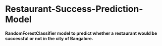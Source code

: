 # Restaurant-Success-Prediction-Model

#### RandomForestClassifier model to predict whether a restaurant would be successful or not in the city of Bangalore.
